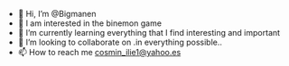 - 👋 Hi, I’m @Bigmanen
- 👀 I am interested in the binemon game
- 🌱 I’m currently learning everything that I find interesting and important
- 💞️ I’m looking to collaborate on .in everything possible..
- 📫 How to reach me cosmin_ilie1@yahoo.es

<!---
Bigmanen/Bigmanen is a ✨ special ✨ repository because its `README.md` (this file) appears on your GitHub profile.
You can click the Preview link to take a look at your changes.
--->
